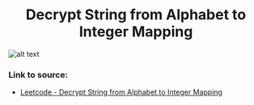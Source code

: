<h1 align="center">Decrypt String from Alphabet to Integer Mapping</h1>

![alt text](https://images2.imgbox.com/e7/11/wZPtz3H9_o.png?raw=true)

### Link to source: 
- <a href="https://leetcode.com/problems/decrypt-string-from-alphabet-to-integer-mapping/">Leetcode - Decrypt String from Alphabet to Integer Mapping</a>
